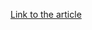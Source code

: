 [Link to the article](https://thehackernews.com/2024/11/ngioweb-botnet-fuels-nsocks-residential.html)
